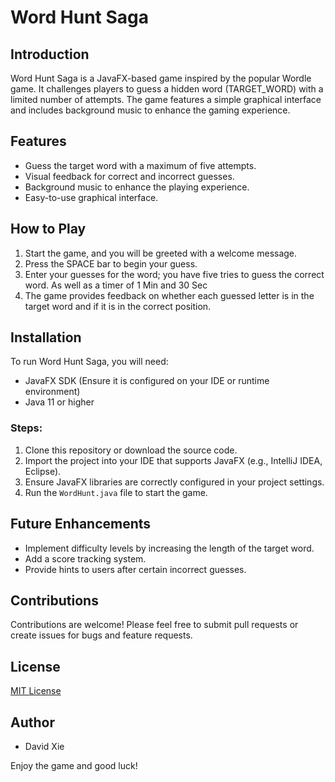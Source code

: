 # Word Hunt Saga

## Introduction
Word Hunt Saga is a JavaFX-based game inspired by the popular Wordle game. It challenges players to guess a hidden word (TARGET_WORD) with a limited number of attempts. The game features a simple graphical interface and includes background music to enhance the gaming experience.

## Features
- Guess the target word with a maximum of five attempts.
- Visual feedback for correct and incorrect guesses.
- Background music to enhance the playing experience.
- Easy-to-use graphical interface.

## How to Play
1. Start the game, and you will be greeted with a welcome message.
2. Press the SPACE bar to begin your guess.
3. Enter your guesses for the word; you have five tries to guess the correct word. As well as a timer of 1 Min and 30 Sec
4. The game provides feedback on whether each guessed letter is in the target word and if it is in the correct position.

## Installation
To run Word Hunt Saga, you will need:
- JavaFX SDK (Ensure it is configured on your IDE or runtime environment)
- Java 11 or higher

### Steps:
1. Clone this repository or download the source code.
2. Import the project into your IDE that supports JavaFX (e.g., IntelliJ IDEA, Eclipse).
3. Ensure JavaFX libraries are correctly configured in your project settings.
4. Run the `WordHunt.java` file to start the game.

## Future Enhancements
- Implement difficulty levels by increasing the length of the target word.
- Add a score tracking system.
- Provide hints to users after certain incorrect guesses.

## Contributions
Contributions are welcome! Please feel free to submit pull requests or create issues for bugs and feature requests.

## License
[MIT License](LICENSE)

## Author
- David Xie

Enjoy the game and good luck!
